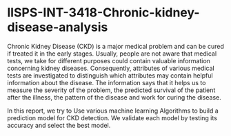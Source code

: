 # llSPS-INT-3418-Chronic-kidney-disease-analysis

Chronic Kidney Disease (CKD) is a major medical problem and can be cured 
if treated it in the early stages. Usually, people are not aware that medical tests,
we take for different purposes could contain valuable information concerning kidney diseases.
Consequently, attributes of various medical tests are investigated to distinguish which attributes may contain helpful information about the disease.
The information says that it helps us to measure the severity of the problem, the predicted survival of the patient after the illness, the pattern of the disease and work for curing the disease.

In this report, we try to Use various machine learning Algorithms to build a prediction model for CKD detection. We validate  each model by  testing  its accuracy and select the best model.

